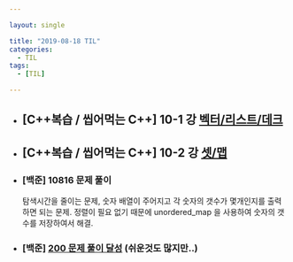 ```yaml
---

layout: single

title: "2019-08-18 TIL"
categories:
  - TIL
tags:
  - [TIL]

---
```


- ##  [C++복습 / 씹어먹는 C++] 10-1 강 [벡터/리스트/데크](/language/vector-list-deque)

- ## [C++복습 / 씹어먹는 C++] 10-2 강 [셋/맵](/language/set-map) 

- ### [백준] 10816 문제 풀이

  탐색시간을 줄이는 문제, 숫자 배열이 주어지고 각 숫자의 갯수가 몇개인지를 출력하면 되는 문제. 정렬이 필요 없기 때문에 unordered_map 을 사용하여 숫자의 갯수를 저장하여서 해결.
  
- ### [백준] [200 문제 풀이 달성](https://www.acmicpc.net/user/totok682) (쉬운것도 많지만..)